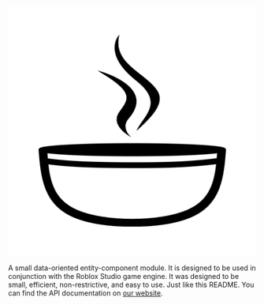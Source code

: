 ![Stew Logo](.moonwave/static/SoupWhiteBlack.png)

A small data-oriented entity-component module. It is designed to be used in conjunction with the Roblox Studio game engine. It was designed to be small, efficient, non-restrictive, and easy to use. Just like this README. You can find the API documentation on [our website](https://data-oriented-house.github.io/Stew/).